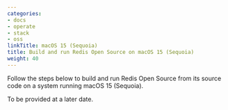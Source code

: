 ```yaml
---
categories:
- docs
- operate
- stack
- oss
linkTitle: macOS 15 (Sequoia)
title: Build and run Redis Open Source on macOS 15 (Sequoia)
weight: 40
---
```


Follow the steps below to build and run Redis Open Source from its source code on a system running macOS 15 (Sequoia).

To be provided at a later date.